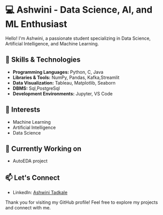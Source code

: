 # 💻 Ashwini - Data Science, AI, and ML Enthusiast

Hello! I'm Ashwini, a passionate student specializing in Data Science, Artificial Intelligence, and Machine Learning.
## 🌱 Skills & Technologies

* **Programming Languages:** Python, C, Java
* **Libraries & Tools:** NumPy, Pandas, Kafka,Streamlit
* **Data Visualization:** Tableau, Matplotlib, Seaborn
* **DBMS:** Sql,PostgreSql
* **Development Environments:** Jupyter, VS Code

## 🚀 Interests

* Machine Learning
* Artificial Intelligence
* Data Science

## 💼 Currently Working on

* AutoEDA project

## 📫 Let's Connect

* LinkedIn: [Ashwini Tadkale](https://www.linkedin.com/in/ashwini-tadkale/)

Thank you for visiting my GitHub profile! Feel free to explore my projects and connect with me.


